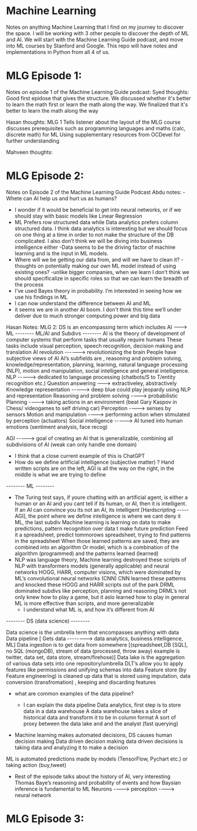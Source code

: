 # Machine Learning 
Notes on anything Machine Learning that I find on my journey to discover the space. I will be working with 3 other people to discover the depth of ML and AI. We will start with the Machine Learning Guide podcast, and move into ML courses by Stanford and Google. This repo will have notes and implementations in Python from all 4 of us.

# MLG Episode 1:
Notes on episode 1 of the Machine Learning Guide podcast:
Syed thoughts:
Good first epidose that gives the structure. 
We discussed whether it's better to learn the math first or learn the math along the way. 
We finalized that it's better to learn the math along the way

Hasan thoughts:
MLG 1 Tells listener about the layout of the MLG course discusses prerequisites such as programming languages and maths (calc, discrete math) for ML Using supplementary resources from OCDevel for further understanding 

Mahveen thoughts:

# MLG Episode 2:
Notes on Episode 2 of the Machine Learning Guide Podcast
Abdu notes: 
 -Whete can AI help us and hurt us as humans? 
- I wonder if it would be beneficial to get into neural networks, or if we should stay with basic models like Linear Regression 
- ML Prefers row structured data while Data analytics prefers column structured data. 
I think data analytics is interesting but we should focus on one thing at a time in order to not make the structure of the DB complicated.
I also don’t think we will be diving into business intelligence either -Data seems to be the driving factor of machine learning and is the input in ML models. 
- Where will we be getting our data from, and will we have to clean it? 
-thoughts on potentially making our own ML model instead of using existing ones?
-unlike bigger companies, when we learn I don’t think we should specificalize in specific roles so that we can learn the breadth of the process 
- I’ve used Bayes theory in probability. I’m interested in seeing how we use his findings in ML 
- ⁠I can now understand the difference between AI and ML 
- ⁠it seems we are in another AI boom. I don’t think this time we’ll under deliver due to much stronger computing power and big data

Hasan Notes:
MLG 2: DS is an encompassing term which includes AI ---> ML -------- ML/AI and Subdivs -------- 
AI is the theory of development of computer systems that perform tasks that usually require humans
These tasks include visual perception, speech recognition, decision making and translation AI revolution ------> revolutionizing the brain
People have subjective views of AI 
AI’s subfields are , reasoning and problem solving, knowledge/representation, planning, learning, natural language processing (NLP), motion and manipulation, social intelligence and general intelligence.
NLP -----> dedicated to language processing (chatbots/S to T/entity recognition etc.)
Question answering ---> extractiveley, abstractively Knowledge representation -----> deep blue could play jeopardy using NLP and representation 
Reasoning and problem solving ----> probabilistic Planning ----> taking actions in an environment (beat Gary Kaspov in Chess/ videogames to self driving car)
Perception ----> senses by sensors Motion and manipulation ----> performing action when stimulated by perception (actuators) Social intelligence -----> AI tuned into human emotions (sentiment analysis, face recog) 

AGI -----> goal of creating an AI that is generalizable, combining all subdivisions of AI (weak can only handle one domain)
 - I think that a close current example of this is ChatGPT 
- How do we define artificial intelligence (subjective matter) ? Hand written scripts are on the left, AGI is all the way on the right, in the middle is what we are trying to define


-------- ML --------
- The Turing test says, if youre chatting with an artificial agent, is either a human or an AI and you cant tell if its human, or AI, then it is intelligent. 
 If an AI can convince you its not an AI, its intelligent [Hardscripting ----- AGI], the point where we define intelligence is where we cant deny it
ML, the last subdiv Machine learning is learning on data to make predictions, pattern recognition over data t make future prediction Feed it a spreadsheet, predict tommorows spreadsheet, trying to find patterns in the spreadsheet
When those learned patterns are saved, they are combined into an algorithm Or model, which is a combination of the algorithm (programmed) and the patterns learned (learned)
- NLP was language theory, Machine learning destroyed these scripts of NLP with transformers models (generally applicable) and neural networks HOGG, HARR, computer visions, which were dominated by ML’s convolutional neural networks (CNN) 
CNN learned these patterns and knocked these HOGG and HARR scripts out of the park DRML dominated subdivs like perception, planning and reasoning DRML’s not only knew how to play a game, but it aslo learned how to play in general ML is more effective than scripts, and more generalizable 
  - I understand what ML is, and how it’s different from AI


-------- DS (data science) -------- 

Data science is the umbrella term that encompasses anything with data Data pipeline [ Gets data --------> data analytics, business intelligence, ML] 
Data ingestion is to get data from somewhere [(spreadsheet,DB [SQL], no SQL (mongoDB), stream of data (processed, throw away) 
 example is twitter, data set, data store, stream/firehose)]
Data lake is the aggregation of various data sets into one repository/umbrella 
DLT’s allow you to apply features like permissions and unifying schemas into data Feature store (by Feature engineering) is cleaned up data that is stored using imputation, data conversion (transfromation) , keeping and discarding features

- what are common examples of the data pipeline? 
  - I can explain the data pipeline Data analytics, first step is to store data in a data warehouse A data warehouse takes a slice of historical data and transform it to be in column format A sort of proxy between the data lake and and the analyst (fast querying) 

- Machine learning makes automated decisions, DS causes human decision making Data driven decision 
 making data driven decisions is taking data and analyzing it to make a decision

ML is automated predictions made by models (TensorFlow, Pychart etc.) or taking action (buy,tweet) 

- Rest of the episode talks about the history of AI,
   very interesting Thomas Baye’s reasoning and probability of events and how Baysian inference is fundamental to ML Neurons ----> perception ----> neural network

# MLG Episode 3:
